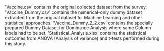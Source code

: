 'Vaccine.csv' contains the original collected dataset from the survey.  
'Vaccine_Dummy.csv' contains the numerical-only dummy dataset extracted from the original dataset for Machine Learning and other statistical approaches.
'Vaccine_Dummy_2_2.csv' contains the specially prepared Dummy Dataset for Dominance Analysis where same Column labels had to be set.
'Statistical_Analysis.xlsx' contains the statistical outcomes from ANOVA (Analysis of variance) and t-tests performed during this study.
